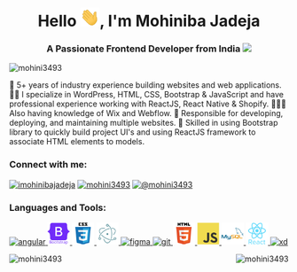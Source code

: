 <h1 align="center">Hello <img src="https://raw.githubusercontent.com/ABSphreak/ABSphreak/master/gifs/Hi.gif" width="35">, I'm Mohiniba Jadeja</h1>
<h3 align="center">A Passionate Frontend Developer from India <img src="https://cdn.jsdelivr.net/gh/hampusborgos/country-flags@main/svg/in.svg" width="20px"></h3>

<p align="left"> <img src="https://komarev.com/ghpvc/?username=mohini3493&label=Profile%20views&color=0e75b6&style=flat" alt="mohini3493" /> </p>



🔭 5+ years of industry experience building websites and web applications. 💪🏻 I specialize in WordPress, HTML, CSS, Bootstrap & JavaScript and have professional experience working with ReactJS, React Native & Shopify. 👩🏻‍💻 Also having knowledge of Wix and Webflow. 🌟 Responsible for developing, deploying, and maintaining multiple websites. 🎯 Skilled in using Bootstrap library to quickly build project UI's and using ReactJS framework to associate HTML elements to models.


<h3 align="left">Connect with me:</h3>
<p align="left">
<a href="https://twitter.com/imohinibajadeja" target="blank"><img align="center" src="https://raw.githubusercontent.com/rahuldkjain/github-profile-readme-generator/master/src/images/icons/Social/twitter.svg" alt="imohinibajadeja" height="30" width="40" /></a>
<a href="https://linkedin.com/in/mohini3493" target="blank"><img align="center" src="https://raw.githubusercontent.com/rahuldkjain/github-profile-readme-generator/master/src/images/icons/Social/linked-in-alt.svg" alt="mohini3493" height="30" width="40" /></a>
<a href="https://medium.com/@mohini3493" target="blank"><img align="center" src="https://raw.githubusercontent.com/rahuldkjain/github-profile-readme-generator/master/src/images/icons/Social/medium.svg" alt="@mohini3493" height="30" width="40" /></a>
</p>

<h3 align="left">Languages and Tools:</h3>
<p align="left"> <a href="https://angular.io" target="_blank" rel="noreferrer"> <img src="https://angular.io/assets/images/logos/angular/angular.svg" alt="angular" width="40" height="40"/> </a> <a href="https://getbootstrap.com" target="_blank" rel="noreferrer"> <img src="https://raw.githubusercontent.com/devicons/devicon/master/icons/bootstrap/bootstrap-plain-wordmark.svg" alt="bootstrap" width="40" height="40"/> </a> <a href="https://www.w3schools.com/css/" target="_blank" rel="noreferrer"> <img src="https://raw.githubusercontent.com/devicons/devicon/master/icons/css3/css3-original-wordmark.svg" alt="css3" width="40" height="40"/> </a> <a href="https://www.electronjs.org" target="_blank" rel="noreferrer"> <img src="https://raw.githubusercontent.com/devicons/devicon/master/icons/electron/electron-original.svg" alt="electron" width="40" height="40"/> </a> <a href="https://www.figma.com/" target="_blank" rel="noreferrer"> <img src="https://www.vectorlogo.zone/logos/figma/figma-icon.svg" alt="figma" width="40" height="40"/> </a> <a href="https://git-scm.com/" target="_blank" rel="noreferrer"> <img src="https://www.vectorlogo.zone/logos/git-scm/git-scm-icon.svg" alt="git" width="40" height="40"/> </a> <a href="https://www.w3.org/html/" target="_blank" rel="noreferrer"> <img src="https://raw.githubusercontent.com/devicons/devicon/master/icons/html5/html5-original-wordmark.svg" alt="html5" width="40" height="40"/> </a> <a href="https://developer.mozilla.org/en-US/docs/Web/JavaScript" target="_blank" rel="noreferrer"> <img src="https://raw.githubusercontent.com/devicons/devicon/master/icons/javascript/javascript-original.svg" alt="javascript" width="40" height="40"/> </a> <a href="https://www.mysql.com/" target="_blank" rel="noreferrer"> <img src="https://raw.githubusercontent.com/devicons/devicon/master/icons/mysql/mysql-original-wordmark.svg" alt="mysql" width="40" height="40"/> </a> <a href="https://reactjs.org/" target="_blank" rel="noreferrer"> <img src="https://raw.githubusercontent.com/devicons/devicon/master/icons/react/react-original-wordmark.svg" alt="react" width="40" height="40"/> </a> <a href="https://www.adobe.com/products/xd.html" target="_blank" rel="noreferrer"> <img src="https://cdn.worldvectorlogo.com/logos/adobe-xd.svg" alt="xd" width="40" height="40"/> </a> </p>

<p><img align="left" src="https://github-readme-stats.vercel.app/api/top-langs?username=mohini3493&show_icons=true&locale=en&theme=default" alt="mohini3493" width="300px" /></p>

<p><img align="right" src="https://github-readme-stats.vercel.app/api?username=mohini3493&show_icons=true&locale=en&theme=default&line_height=27" alt="mohini3493" /></p>
